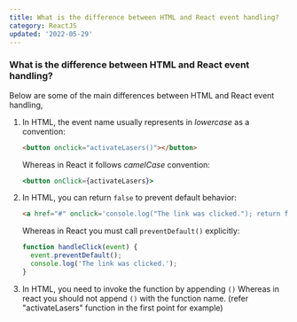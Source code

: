 ```yaml
---
title: What is the difference between HTML and React event handling?
category: ReactJS
updated: '2022-05-29'
---
```


### What is the difference between HTML and React event handling?

Below are some of the main differences between HTML and React event handling,

1. In HTML, the event name usually represents in _lowercase_ as a convention:

   ```html
   <button onclick="activateLasers()"></button>
   ```

   Whereas in React it follows _camelCase_ convention:

   ```jsx harmony
   <button onClick={activateLasers}>
   ```

2. In HTML, you can return `false` to prevent default behavior:

   ```html
   <a href="#" onclick='console.log("The link was clicked."); return false;' />
   ```

   Whereas in React you must call `preventDefault()` explicitly:

   ```javascript
   function handleClick(event) {
     event.preventDefault();
     console.log('The link was clicked.');
   }
   ```

3. In HTML, you need to invoke the function by appending `()`
   Whereas in react you should not append `()` with the function name. (refer "activateLasers" function in the first point for example)

